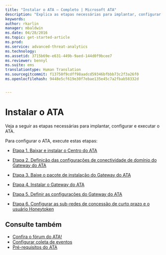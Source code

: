 ```yaml
---
title: "Instalar o ATA – Completo | Microsoft ATA"
description: "Explica as etapas necessárias para implantar, configurar e executar o ATA."
keywords: 
author: rkarlin
manager: mbaldwin
ms.date: 04/28/2016
ms.topic: get-started-article
ms.prod: 
ms.service: advanced-threat-analytics
ms.technology: 
ms.assetid: 3715b69e-e631-449b-9aed-144d0f9bcee7
ms.reviewer: bennyl
ms.suite: ems
translationtype: Human Translation
ms.sourcegitcommit: f13750f9cdff98aadcd59346bfbbb73c2f3a26f0
ms.openlocfilehash: 9448e5cf619e30f7ebae135e45c7a2fbab58332d


---
```


# Instalar o ATA

Veja a seguir as etapas necessárias para implantar, configurar e executar o ATA.

Para configurar o ATA, execute estas etapas:


-   [Etapa 1. Baixar e instalar o Centro do ATA](install-ata-step1.md)

-   [Etapa 2. Definição das configurações de conectividade de domínio do Gateway do ATA](install-ata-step2.md)

-   [Etapa 3. Baixe o pacote de instalação do Gateway do ATA](install-ata-step3.md)

-   [Etapa 4. Instalar o Gateway do ATA](install-ata-step4.md)

-   [Etapa 5. Definir as configurações do Gateway do ATA](install-ata-step5.md)

-   [Etapa 6. Configurar as sub-redes de concessão de curto prazo e o usuário Honeytoken](install-ata-step6.md)


## Consulte também

- [Confira o fórum do ATA!](https://social.technet.microsoft.com/Forums/security/home?forum=mata)
- [Configurar coleta de eventos](configure-event-collection.md)
- [Pré-requisitos do ATA](/advanced-threat-analytics/plan-design/ata-prerequisites)




<!--HONumber=Jul16_HO4-->


